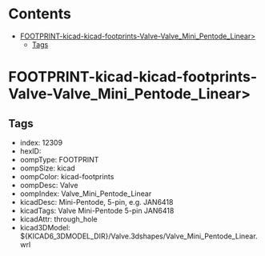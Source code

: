 



Contents
========

* [FOOTPRINT-kicad-kicad-footprints-Valve-Valve_Mini_Pentode_Linear>](#footprint-kicad-kicad-footprints-valve-valve_mini_pentode_linear)
	* [Tags](#tags)

# FOOTPRINT-kicad-kicad-footprints-Valve-Valve_Mini_Pentode_Linear>

## Tags

- index: 12309
- hexID: 
- oompType: FOOTPRINT
- oompSize: kicad
- oompColor: kicad-footprints
- oompDesc: Valve
- oompIndex: Valve_Mini_Pentode_Linear
- kicadDesc: Mini-Pentode, 5-pin, e.g. JAN6418
- kicadTags: Valve Mini-Pentode 5-pin JAN6418
- kicadAttr: through_hole
- kicad3DModel: ${KICAD6_3DMODEL_DIR}/Valve.3dshapes/Valve_Mini_Pentode_Linear.wrl
